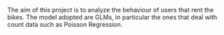 The aim of this project is to analyze the behaviour of users that rent the bikes.
The model adopted are GLMs, in particular the ones that deal with count data such as Poisson Regression.
